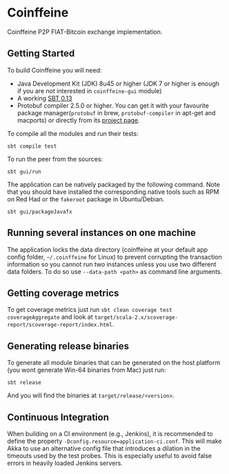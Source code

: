 Coinffeine
==========

Coinffeine P2P FIAT-Bitcoin exchange implementation.


Getting Started
---------------

To build Coinffeine you will need:

 * Java Development Kit (JDK) 8u45 or higher (JDK 7 or higher is enough if you
   are not interested in `coinffeine-gui` module)
 * A working [SBT 0.13](http://www.scala-sbt.org/download.html)
 * Protobuf compiler 2.5.0 or higher. You can get it with your favourite
   package manager(`protobuf` in brew, `protobuf-compiler` in apt-get and
   macports) or directly from its
   [project page](https://github.com/google/protobuf/tags).

To compile all the modules and run their tests:

    sbt compile test

To run the peer from the sources:

    sbt gui/run

The application can be natively packaged by the following command. Note that
you should have installed the corresponding native tools such as RPM on Red Had
or the `fakeroot` package in Ubuntu/Debian.

    sbt gui/packageJavafx


Running several instances on one machine
----------------------------------------

The application locks the data directory (coinffeine at your default app
config folder, `~/.coinffeine` for Linux) to prevent corrupting the
transaction information so you cannot run two instances unless you use two
different data folders.  To do so use `--data-path <path>` as command line
arguments.


Getting coverage metrics
------------------------

To get coverage metrics just run `sbt clean coverage test coverageAggregate`
and look at `target/scala-2.x/scoverage-report/scoverage-report/index.html`.


Generating release binaries
---------------------------

To generate all module binaries that can be generated on the host platform 
(you wont generate Win-64 binaries from Mac) just run:

    sbt release

And you will find the binaries at `target/release/<version>`.


Continuous Integration
----------------------

When building on a CI environment (e.g., Jenkins), it is recommended to define the
property `-Dconfig.resource=application-ci.conf`. This will make Akka to use an
alternative config file that introduces a dilation in the timeouts used by the test probes.
This is especially useful to avoid false errors in heavily loaded Jenkins servers.
